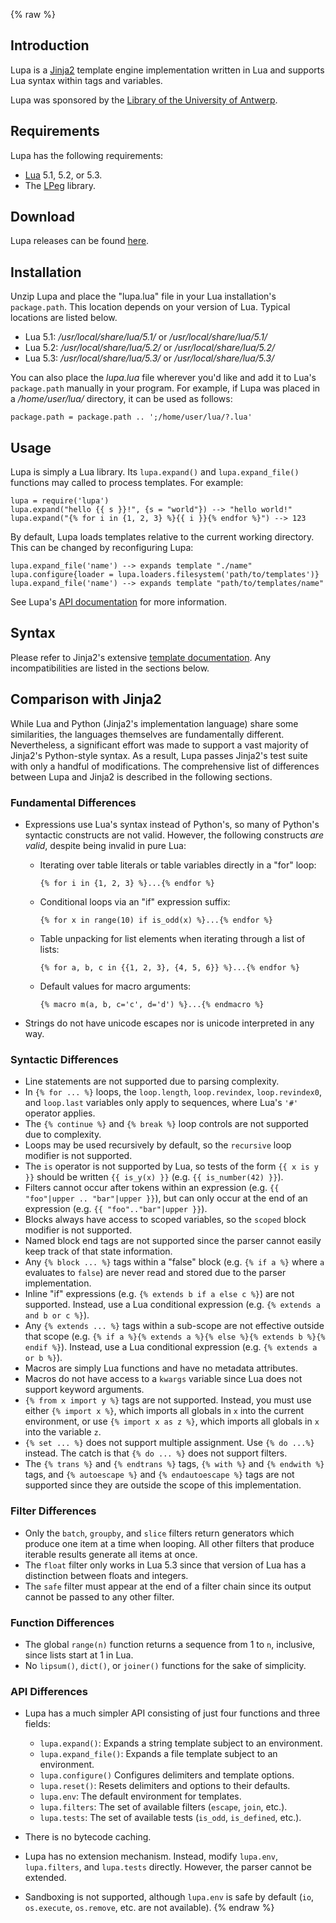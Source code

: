 {% raw %}
## Introduction

Lupa is a [Jinja2][] template engine implementation written in Lua and supports
Lua syntax within tags and variables.

Lupa was sponsored by the [Library of the University of Antwerp][].

[Jinja2]: http://jinja.pocoo.org
[Library of the University of Antwerp]: http://www.uantwerpen.be/

## Requirements

Lupa has the following requirements:

* [Lua][] 5.1, 5.2, or 5.3.
* The [LPeg][] library.

[Lua]: https://www.lua.org
[LPeg]: http://www.inf.puc-rio.br/~roberto/lpeg/

## Download

Lupa releases can be found [here][].

[here]: https://github.com/orbitalquark/lupa/releases

## Installation

Unzip Lupa and place the "lupa.lua" file in your Lua installation's
`package.path`. This location depends on your version of Lua. Typical locations
are listed below.

* Lua 5.1: */usr/local/share/lua/5.1/* or */usr/local/share/lua/5.1/*
* Lua 5.2: */usr/local/share/lua/5.2/* or */usr/local/share/lua/5.2/*
* Lua 5.3: */usr/local/share/lua/5.3/* or */usr/local/share/lua/5.3/*

You can also place the *lupa.lua* file wherever you'd like and add it to Lua's
`package.path` manually in your program. For example, if Lupa was placed in a
*/home/user/lua/* directory, it can be used as follows:

    package.path = package.path .. ';/home/user/lua/?.lua'

## Usage

Lupa is simply a Lua library. Its `lupa.expand()` and `lupa.expand_file()`
functions may called to process templates. For example:

    lupa = require('lupa')
    lupa.expand("hello {{ s }}!", {s = "world"}) --> "hello world!"
    lupa.expand("{% for i in {1, 2, 3} %}{{ i }}{% endfor %}") --> 123

By default, Lupa loads templates relative to the current working directory. This
can be changed by reconfiguring Lupa:

    lupa.expand_file('name') --> expands template "./name"
    lupa.configure{loader = lupa.loaders.filesystem('path/to/templates')}
    lupa.expand_file('name') --> expands template "path/to/templates/name"

See Lupa's [API documentation][] for more information.

[API documentation]: api.html

## Syntax

Please refer to Jinja2's extensive [template documentation][]. Any
incompatibilities are listed in the sections below.

[template documentation]: http://jinja.pocoo.org/docs/dev/templates/

## Comparison with Jinja2

While Lua and Python (Jinja2's implementation language) share some similarities,
the languages themselves are fundamentally different. Nevertheless, a
significant effort was made to support a vast majority of Jinja2's Python-style
syntax. As a result, Lupa passes Jinja2's test suite with only a handful of
modifications. The comprehensive list of differences between Lupa and Jinja2 is
described in the following sections.

### Fundamental Differences

* Expressions use Lua's syntax instead of Python's, so many of Python's
  syntactic constructs are not valid. However, the following constructs
  *are valid*, despite being invalid in pure Lua:

  + Iterating over table literals or table variables directly in a "for" loop:

        {% for i in {1, 2, 3} %}...{% endfor %}

  + Conditional loops via an "if" expression suffix:

        {% for x in range(10) if is_odd(x) %}...{% endfor %}

  + Table unpacking for list elements when iterating through a list of lists:

        {% for a, b, c in {{1, 2, 3}, {4, 5, 6}} %}...{% endfor %}

  + Default values for macro arguments:

        {% macro m(a, b, c='c', d='d') %}...{% endmacro %}

* Strings do not have unicode escapes nor is unicode interpreted in any way.

### Syntactic Differences

* Line statements are not supported due to parsing complexity.
* In `{% for ... %}` loops, the `loop.length`, `loop.revindex`,
  `loop.revindex0`, and `loop.last` variables only apply to sequences, where
  Lua's `'#'` operator applies.
* The `{% continue %}` and `{% break %}` loop controls are not supported due to
  complexity.
* Loops may be used recursively by default, so the `recursive` loop modifier is
  not supported.
* The `is` operator is not supported by Lua, so tests of the form `{{ x is y }}`
  should be written `{{ is_y(x) }}` (e.g. `{{ is_number(42) }}`).
* Filters cannot occur after tokens within an expression (e.g.
  `{{ "foo"|upper .. "bar"|upper }}`), but can only occur at the end of an
  expression (e.g. `{{ "foo".."bar"|upper }}`).
* Blocks always have access to scoped variables, so the `scoped` block modifier
  is not supported.
* Named block end tags are not supported since the parser cannot easily keep
  track of that state information.
* Any `{% block ... %}` tags within a "false" block (e.g. `{% if a %}` where `a`
  evaluates to `false`) are never read and stored due to the parser
  implementation.
* Inline "if" expressions (e.g. `{% extends b if a else c %}`) are not
  supported. Instead, use a Lua conditional expression
  (e.g. `{% extends a and b or c %}`).
* Any `{% extends ... %}` tags within a sub-scope are not effective outside that
  scope (e.g. `{% if a %}{% extends a %}{% else %}{% extends b %}{% endif %}`).
  Instead, use a Lua conditional expression (e.g. `{% extends a or b %}`).
* Macros are simply Lua functions and have no metadata attributes.
* Macros do not have access to a `kwargs` variable since Lua does not support
  keyword arguments.
* `{% from x import y %}` tags are not supported. Instead, you must use either
  `{% import x %}`, which imports all globals in `x` into the current
  environment, or use `{% import x as z %}`, which imports all globals in `x`
  into the variable `z`.
* `{% set ... %}` does not support multiple assignment. Use `{% do ...%}`
  instead. The catch is that `{% do ... %}` does not support filters.
* The `{% trans %}` and `{% endtrans %}` tags, `{% with %}` and `{% endwith %}`
  tags, and `{% autoescape %}` and `{% endautoescape %}` tags are not supported
  since they are outside the scope of this implementation.

### Filter Differences

* Only the `batch`, `groupby`, and `slice` filters return generators which
  produce one item at a time when looping. All other filters that produce
  iterable results generate all items at once.
* The `float` filter only works in Lua 5.3 since that version of Lua has a
  distinction between floats and integers.
* The `safe` filter must appear at the end of a filter chain since its output
  cannot be passed to any other filter.

### Function Differences

* The global `range(n)` function returns a sequence from 1 to `n`, inclusive,
  since lists start at 1 in Lua.
* No `lipsum()`, `dict()`, or `joiner()` functions for the sake of simplicity.

### API Differences

* Lupa has a much simpler API consisting of just four functions and three
  fields:

  + `lupa.expand()`: Expands a string template subject to an environment.
  + `lupa.expand_file()`: Expands a file template subject to an environment.
  + `lupa.configure()` Configures delimiters and template options.
  + `lupa.reset()`: Resets delimiters and options to their defaults.
  + `lupa.env`: The default environment for templates.
  + `lupa.filters`: The set of available filters (`escape`, `join`, etc.).
  + `lupa.tests`: The set of available tests (`is_odd`, `is_defined`, etc.).

* There is no bytecode caching.
* Lupa has no extension mechanism. Instead, modify `lupa.env`, `lupa.filters`,
  and `lupa.tests` directly. However, the parser cannot be extended.
* Sandboxing is not supported, although `lupa.env` is safe by default (`io`,
  `os.execute`, `os.remove`, etc. are not available).
{% endraw %}
